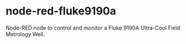 # node-red-fluke9190a

Node-RED node to control and monitor a Fluke 9190A Ultra-Cool Field Metrology Well.
